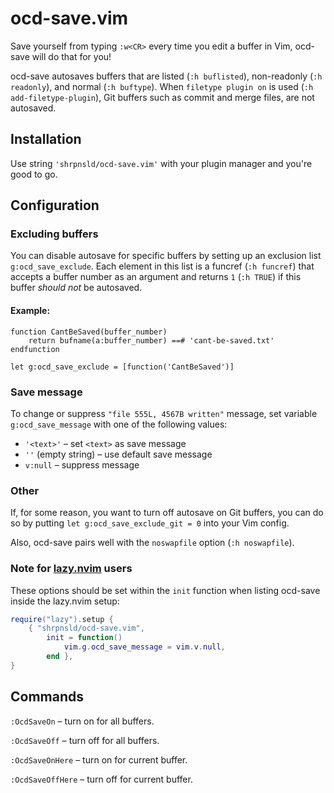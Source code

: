 # ocd-save.vim

Save yourself from typing `:w<CR>` every time you edit a buffer in Vim, ocd-save will do that for you!

ocd-save autosaves buffers that are listed (`:h buflisted`), non-readonly (`:h readonly`), and normal (`:h buftype`). When `filetype plugin on` is used (`:h add-filetype-plugin`), Git buffers such as commit and merge files, are not autosaved.

## Installation

Use string `'shrpnsld/ocd-save.vim'` with your plugin manager and you're good to go.

## Configuration

### Excluding buffers

You can disable autosave for specific buffers by setting up an exclusion list `g:ocd_save_exclude`. Each element in this list is a funcref (`:h funcref`) that accepts a buffer number as an argument and returns `1` (`:h TRUE`) if this buffer *should not* be autosaved.

#### Example:

```vim
function CantBeSaved(buffer_number)
    return bufname(a:buffer_number) ==# 'cant-be-saved.txt'
endfunction

let g:ocd_save_exclude = [function('CantBeSaved')]
```

### Save message

To change or suppress `"file 555L, 4567B written"` message, set variable `g:ocd_save_message` with one of the following values:

 * `'<text>'` – set `<text>` as save message
 * `''` (empty string) – use default save message
 * `v:null` – suppress message

### Other

If, for some reason, you want to turn off autosave on Git buffers, you can do so by putting `let g:ocd_save_exclude_git = 0` into your Vim config.

Also, ocd-save pairs well with the `noswapfile` option (`:h noswapfile`).

### Note for [lazy.nvim](https://github.com/folke/lazy.nvim) users

These options should be set within the `init` function when listing ocd-save inside the lazy.nvim setup:

```lua
require("lazy").setup {
	{ "shrpnsld/ocd-save.vim",
		init = function()
			vim.g.ocd_save_message = vim.v.null,
		end },
}
```

## Commands

`:OcdSaveOn` – turn on for all buffers.

`:OcdSaveOff` – turn off for all buffers.

`:OcdSaveOnHere` – turn on for current buffer.

`:OcdSaveOffHere` – turn off for current buffer.
